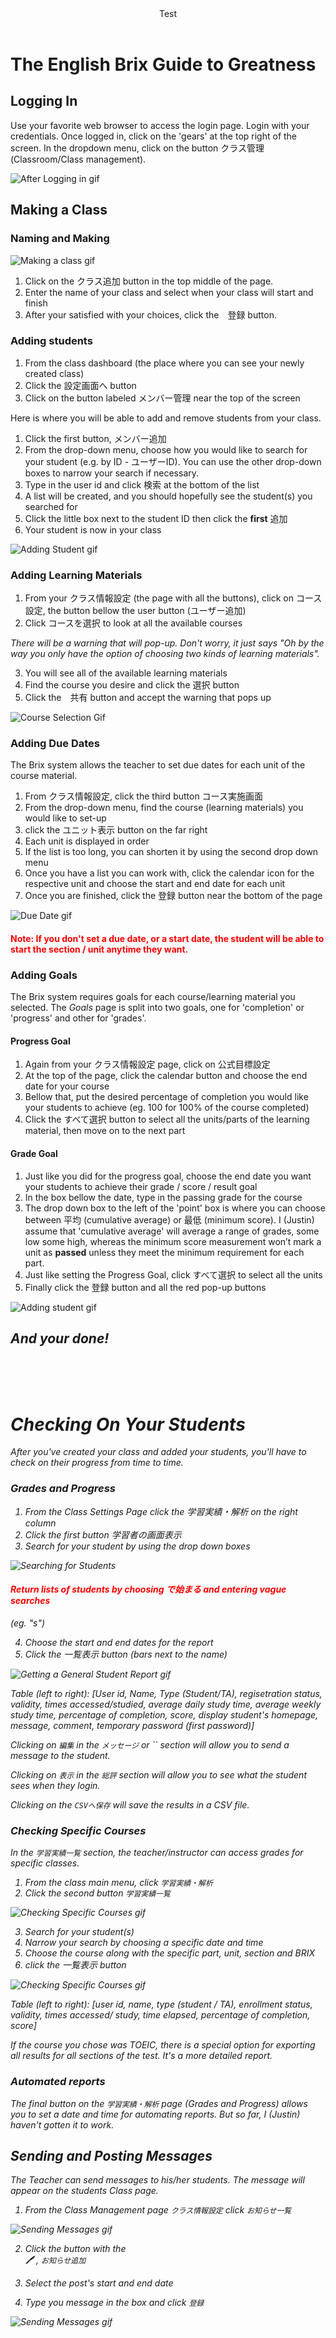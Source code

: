 <header><div style="align-text: center;">Test</div></header>

# The English Brix Guide to Greatness 

## Logging In

Use your favorite web browser to access the login page. Login with your credentials. Once logged in, click on the 'gears' at the top right of the screen. In the dropdown menu, click on the button クラス管理 (Classroom/Class management).

![After Logging in gif](/docs/assets/Brix-After-Login.gif)

## Making a Class

### Naming and Making


![Making a class gif](/docs/assets/Brix-Make-Class.gif)

1. Click on the クラス追加 button in the top middle of the page.
2. Enter the name of your class and select when your class will start and finish
3. After your satisfied with your choices, click the　登録 button.

### Adding students

1. From the class dashboard (the place where you can see your newly created class)
2. Click the 設定画面へ button
3. Click on the button labeled メンバー管理 near the top of the screen

Here is where you will be able to add and remove students from your class.

1. Click the first button, メンバー追加
2. From the drop-down menu, choose how you would like to search for your student (e.g. by ID - ユーザーID). You can use the other drop-down boxes to narrow your search if necessary.
3. Type in the user id and click 検索 at the bottom of the list
4. A list will be created, and you should hopefully see the student(s) you searched for
5. Click the little box next to the student ID then click the **first** 追加
6. Your student is now in your class

![Adding Student gif](/docs/assets/Brix-Add-Student.gif)

### Adding Learning Materials

1. From your クラス情報設定 (the page with all the buttons), click on コース設定, the button bellow the user button (ユーザー追加)
2. Click コースを選択 to look at all the available courses

_There will be a warning that will pop-up. Don't worry, it just says "Oh by the way you only have the option of choosing two kinds of learning materials"._


3. You will see all of the available learning materials 
4. Find the course you desire and click the 選択 button
5. Click the　共有 button and accept the warning that pops up

![Course Selection Gif](/docs/assets/Brix-Course-Selection.gif)


### Adding Due Dates

The Brix system allows the teacher to set due dates for each unit of the course material. 

1. From クラス情報設定, click the third button コース実施画面
2. From the drop-down menu, find the course (learning materials) you would like to set-up
3. click the ユニット表示 button on the far right
4. Each unit is displayed in order 
5. If the list is too long, you can shorten it by using the second drop down menu 
6. Once you have a list you can work with, click the calendar icon for the respective unit and choose the start and end date for each unit 
7. Once you are finished, click the 登録 button near the bottom of the page

![Due Date gif](/docs/assets/Brix-Unit-Due-Date.gif)

<h4 style="font-weight: bold; color: red;"> Note: If you don't set a due date, or a start date, the student will be able to start the section / unit anytime they want.</h4>


### Adding Goals

The Brix system requires goals for each course/learning material you selected. The _Goals_ page is split into two goals, one for 'completion' or 'progress' and other for 'grades'.

#### Progress Goal

1. Again from your クラス情報設定 page, click on 公式目標設定
2. At the top of the page, click the calendar button and choose the end date for your course
3. Bellow that, put the desired percentage of completion you would like your students to achieve (eg. 100 for 100% of the course completed)
4. Click the すべて選択 button to select all the units/parts of the learning material, then move on to the next part


#### Grade Goal

1. Just like you did for the progress goal, choose the end date you want your students to achieve their grade / score / result goal
2. In the box bellow the date, type in the passing grade for the course 
3. The drop down box to the left of the 'point' box is where you can choose between 平均 (cumulative average) or 最低 (minimum score). I (Justin) assume that 'cumulative average' will average a range of grades, some low some high, whereas the minimum score measurement won’t mark a unit as **passed** unless they meet the minimum requirement for each part. 
4. Just like setting the Progress Goal, click すべて選択 to select all the units
5. Finally click the 登録 button and all the red pop-up buttons


![Adding student gif](/docs/assets/Brix-Course-Goals.gif)


## <i>And your done!<i>

<br>
<br>
<br>

# Checking On Your Students

After you've created your class and added your students, you'll have to check on their progress from time to time.

### Grades and Progress

1. From the Class Settings Page click the 学習実績・解析 on the right column 
2. Click the first button 学習者の画面表示
3. Search for your student by using the drop down boxes

![Searching for Students](/docs/assets/General-Grades-Menu-Nav.gif)

<h4 style="font-weight: bold; color: red;">Return lists of students by choosing で始まる and entering vague searches</h4> (eg. "s")

4. Choose the start and end dates for the report
5. Click the 一覧表示 button (bars next to the name)

![Getting a General Student Report gif](/docs/assets/General-Grades-Searching.gif)

Table (left to right):
[User id, Name, Type (Student/TA), regisetration status, validity, times accessed/studied, average daily study time, average weekly study time, percentage of completion, score, display student's homepage, message, comment, temporary password (first password)] 

Clicking on `編集` in the `メッセージ` or `` section will allow you to send a message to the student.

Clicking on `表示` in the `総評` section will allow you to see what the student sees when they login.

Clicking on the `CSVへ保存` will save the results in a CSV file.

### Checking Specific Courses

In the `学習実績一覧` section, the teacher/instructor can access grades for specific classes.

1. From the class main menu, click `学習実績・解析`
2. Click the second button `学習実績一覧`

![Checking Specific Courses gif](/docs/assets/Specific-Grades-Menu-Nav.gif)

3. Search for your student(s)
4. Narrow your search by choosing a specific date and time
5. Choose the course along with the specific part, unit, section and BRIX
6. click the 一覧表示 button 

![Checking Specific Courses gif](/docs/assets/Specific-Grades-Searching.gif)

Table (left to right): [user id, name, type (student / TA), enrollment status, validity, times accessed/ study, time elapsed, percentage of completion, score]

If the course you chose was TOEIC, there is a special option for exporting all results for all sections of the test. It's a more detailed report.


### Automated reports

The final button on the `学習実績・解析` page (Grades and Progress) allows you to set a date and time for automating reports. But so far, I (Justin) haven't gotten it to work.

## Sending and Posting Messages

The Teacher can send messages to his/her students. The message will appear on the students Class page.

1. From the Class Management page `クラス情報設定` click `お知らせ一覧`

![Sending Messages gif](/docs/assets/Messages-Menu-Nav.gif)

2. Click the button with the  
🖊️ , `お知らせ追加`


3. Select the post's start and end date
4. Type you message in the box and click `登録`


![Sending Messages gif](/docs/assets/Messages-Make.gif)